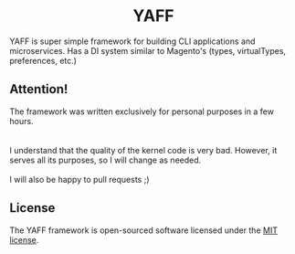 <h1 align="center">YAFF</h1>

YAFF is super simple framework for building CLI applications and microservices.
Has a DI system similar to Magento's (types, virtualTypes, preferences, etc.)
## Attention!
The framework was written exclusively for personal purposes in a few hours. <br><br><br>I understand that the quality of the kernel code is very bad. However, it serves all its purposes, so I will change as needed.
<br><br>I will also be happy to pull requests ;)

## License

The YAFF framework is open-sourced software licensed under the [MIT license](https://opensource.org/licenses/MIT).